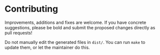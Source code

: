 Contributing
============

Improvements, additions and fixes are welcome. If you have concrete
suggestions, please be bold and submit the proposed changes directly as pull
requests!

Do not manually edit the generated files in `dist/`. You can run `make` to
update them, or let the maintainer do this.
